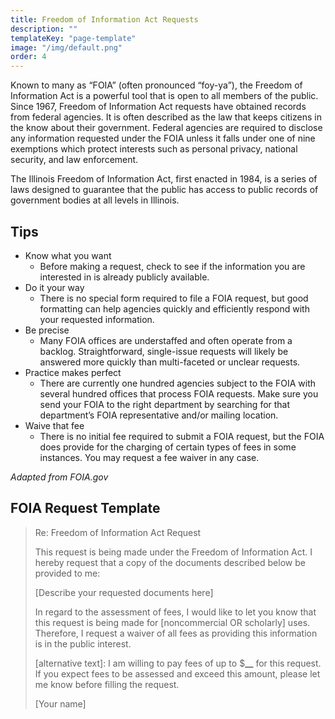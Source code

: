 ```yaml
---
title: Freedom of Information Act Requests
description: ""
templateKey: "page-template"
image: "/img/default.png"
order: 4
---
```


Known to many as “FOIA” (often pronounced “foy-ya”), the Freedom of Information Act is a powerful tool that is open to all members of the public. Since 1967, Freedom of Information Act requests have obtained records from federal agencies. It is often described as the law that keeps citizens in the know about their government. Federal agencies are required to disclose any information requested under the FOIA unless it falls under one of nine exemptions which protect interests such as personal privacy, national security, and law enforcement.

The Illinois Freedom of Information Act, first enacted in 1984, is a series of laws designed to guarantee that the public has access to public records of government bodies at all levels in Illinois.

## Tips

- Know what you want
  - Before making a request, check to see if the information you are interested in is already publicly available.
- Do it your way
  - There is no special form required to file a FOIA request, but good formatting can help agencies quickly and efficiently respond with your requested information.
- Be precise
  - Many FOIA offices are understaffed and often operate from a backlog. Straightforward, single-issue requests will likely be answered more quickly than multi-faceted or unclear requests.
- Practice makes perfect
  - There are currently one hundred agencies subject to the FOIA with several hundred offices that process FOIA requests. Make sure you send your FOIA to the right department by searching for that department’s FOIA representative and/or mailing location.
- Waive that fee
  - There is no initial fee required to submit a FOIA request, but the FOIA does provide for the charging of certain types of fees in some instances. You may request a fee waiver in any case.

_Adapted from FOIA.gov_

## FOIA Request Template

> Re: Freedom of Information Act Request
>
> This request is being made under the Freedom of Information Act. I hereby request that a copy of the documents described below be provided to me:
>
> \[Describe your requested documents here]
>
> In regard to the assessment of fees, I would like to let you know that this request is being made for \[noncommercial OR scholarly] uses. Therefore, I request a waiver of all fees as providing this information is in the public interest.
>
> \[alternative text]: I am willing to pay fees of up to \$**\_\_** for this request. If you expect fees to be assessed and exceed this amount, please let me know before filling the request.
>
> \[Your name]
